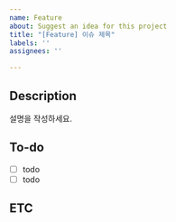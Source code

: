 ```yaml
---
name: Feature
about: Suggest an idea for this project
title: "[Feature] 이슈 제목"
labels: ''
assignees: ''

---
```


## Description
설명을 작성하세요.

## To-do
- [ ] todo
- [ ] todo

## ETC
